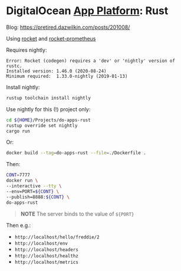 # DigitalOcean [App Platform](https://www.digitalocean.com/products/app-platform/): Rust

Blog: https://pretired.dazwilkin.com/posts/201008/

Using [rocket](https://crates.io/crates/rocket) and [rocket-prometheus](https://crates.io/crates/rocket-prometheus)

Requires nightly:

```console
Error: Rocket (codegen) requires a 'dev' or 'nightly' version of rustc.
Installed version: 1.46.0 (2020-08-24)
Minimum required:  1.33.0-nightly (2019-01-13)
```

Install nightly:

```bash
rustup toolchain install nightly
```

Use nightly for this (!) project only:

```bash
cd ${HOME}/Projects/do-apps-rust
rustup override set nightly
cargo run
```

Or:

```bash
docker build --tag=do-apps-rust --file=./Dockerfile .
```

Then:

```bash
CONT=7777
docker run \
--interactive --tty \
--env=PORT=${CONT} \
--publish=8888:${CONT} \
do-apps-rust
```

> **NOTE** The server binds to the value of `${PORT}`

Then e.g.:

+ `http://localhost/hello/freddie/2`
+ `http://localhost/env`
+ `http://localhost/headers`
+ `http://localhost/healthz`
+ `http://localhost/metrics`


